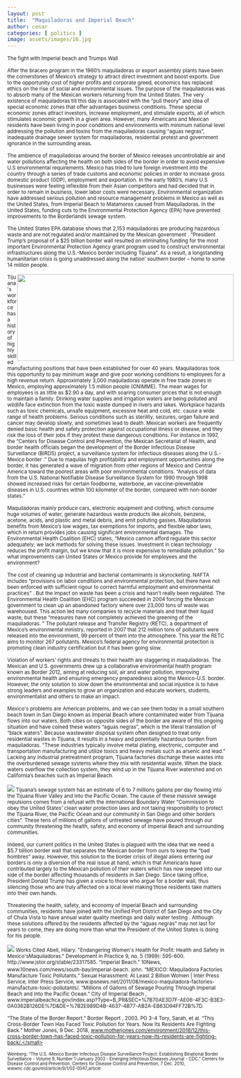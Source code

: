 ```yaml
---
layout: post
title:  "Maquiladoras and Imperial Beach"
author: cesar
categories: [ politics ]
image: assets/images/16.jpg
---
```

<small> The fight with Imperial beach and Trumps Wall</small>

<small>   After the bracero program in the 1960’s maquiladoras or export assembly plants have been the cornerstones of Mexico’s strategy to attract direct investment and boost exports. Due to the opportunity cost of higher profits and corporate greed, economics has replaced ethics on the rise of social and environmental issues. The purpose of the maquiladoras was to absorb many of the Mexican workers returning from the United States. The very existence of maquiladoras till this day is associated with the “pull theory”  and idea of special economic zones that offer advantages business conditions. These special economic zones attract investors, increase employment, and stimulate exports, all of which stimulates economic growth in a given area. However, many Americans and Mexican residents have been living in poor conditions and environments with minimum national level addressing the pollution and toxins from the maquiladoras causing “aguas negras”, inadequate drainage sewer system for maquiladoras, residential protest and government ignorance in the surrounding areas. </small>

<small>
 The ambience of maquiladoras around the border of Mexico releases uncontrollable air and water pollutions affecting the health on both sides of the border in order to avoid expensive U.S environmental requirements.  Mexico has tried to lure foreign investment into the country through a series of trade customs and economic policies in order to increase gross domestic product (GDP), employment and exportation.  In the early 1980’s, many U.S businesses were feeling inflexible from their Asian competitors and had decided that in order to remain in business, lower labor costs were necessary. </small>

<small>
Environmental organization have addressed serious pollution and resource management problems in Mexico as well as the United States, from Imperial Beach to Matamoros caused from Maquiladoras. In the United States, funding cuts to the Environmental Protection Agency (EPA) have prevented improvements to the Borderlands sewage system. </small>


<small> The United States EPA database shows that 2,153 maquiladoras are producing hazardous waste and are not regulated and/or maintained by the Mexican government . “President Trump’s proposal of a $25 billion border wall resulted on eliminating funding for the most important Environmental Protection Agency grant program used to construct environmental infrastructures along the U.S.-Mexico border including Tijuana”.  As a result, a longstanding humanitarian crisis is going unaddressed along the nation’ southern border – home to some 14 million people.  </small>

<img src="https://hsanche.wordpress.ncsu.edu/files/2015/11/cropped-cropped-foto-de-polucion11.jpg" style="width:500px;height:200px;margin-right:-19px;float: right;">

<small> Tijuana's workforce has a history of highly skilled manufacturing positions that have been established for over 40 years. Maquiladoras took this opportunity to pay minimum wage and give poor working conditions to employees for a high revenue return. Approximately 3,000 maquiladoras operate in free trade zones in Mexico, employing approximately 1.5 million people (CNIMME). The mean wages for employees is as little as $2.90 a day, and with soaring consumer prices that is not enough to maintain a family. Drinking water supplies and irrigation waters are being polluted and wildlife face extinction from the toxic waste dumped in rivers and lakes. Workplace hazards such as toxic chemicals, unsafe equipment, excessive heat and cold, etc. cause a wide range of health problems. Serious conditions such as sterility, seizures, organ failure and cancer may develop slowly, and sometimes lead to death. Mexican workers are frequently denied basic health and safety protection against occupational illness or disease, and they risk the loss of their jobs if they protest these dangerous conditions. For instance in 1997, the “Centers for Disease Control and Prevention, the Mexican Secretariat of Health, and border health officials began the development of the Border Infectious Disease Surveillance (BIRDS) project, a surveillance system for infectious diseases along the U.S.-Mexico border .” Due to maquilas high profitability and employment opportunities along the border, it  has generated a wave of migration from other regions of Mexico and Central America toward the poorest areas with poor environmental conditions. “Analysis of data from the U.S. National Notifiable Disease Surveillance System for 1990 through 1998 showed increased risks for certain foodborne, waterbone, an vaccine-preventable diseases in U.S. countries within 100 kilometer of the border, compared with non-border states.”  
</small>

<small> Maquiladoras mainly produce cars, electronic equipment and clothing, which consume huge volumes of water, generate hazardous waste products like alcohols, benzene, acetone, acids, and plastic and metal debris, and emit polluting gasses.  Maquiladoras benefits from Mexico’s low wages, tax exemptions for imports, and flexible labor laws, which in return provides jobs causing significant environmental damages. The Environmental Health Coalition (EHC) states, “Mexico cannon afford regulate this sector adequately; we lack methods for solving these issues. Investment in clean technology reduces the profit margin, but we know that it is more expensive to remediate pollution.” So what improvements can United States or Mexico provide for employees and the environment?</small>

<small> The cost of cleaning up industrial and bacterial contaminants is skyrocketing. NAFTA includes “provisions on labor conditions and environmental protection, but there have not been enforced with sufficient rigour to correct harmful employment and environmental practices”  .  But the impact on waste has been a crisis and hasn’t really been regulated. The Environmental Health Coalition (EHC) program succeeded in 2004 forcing the Mexican government to clean up an abandoned factory where over 23,000 tons of waste was warehoused. This action led many companies to recycle materials and treat their liquid waste, but these “measures have not completely achieved the greening of the maquiladoras. ” The pollutant release and Transfer Registry (RETC), a department of Mexico’s environmental ministry, reported in 2007 that 212 million tons of pollutants were released into the environment, 99 percent of them into the atmosphere. This year the RETC aims to monitor 267 pollutants. Mexico’s federal agency for environmental protection is promoting clean industry certification but it has been going slow. </small>

<small>  Violation of workers’ rights and threats to their health are staggering in maquiladoras. The Mexican and U.S. governments drew up a collaborative environmental health program known as Border 2012, aiming at reducing soil, air and water pollution, improving environmental health and ensuring emergency preparedness along the Mexico-U.S. border. However, the only solution to slow down the environmental and social injustice is to have strong leaders and examples to grow an organization and educate workers, students, environmentalist and others to make an impact.</small>


<small> Mexico's problems are American problems, and we can see them today in a small southern beach town in San Diego known as Imperial Beach where contaminated water from Tijuana flows into our waters. Both cities on opposite sides of the border are aware of this ongoing situation and have coined these waters “aguas negras”, which is the literal translation of “black waters”.  Because wastewater disposal system often designed to treat only residential wastes in Tijuana, it results in a heavy and potentially hazardous burden from maquiladoras. “These industries typically involve metal plating, electronic, computer and transportation manufacturing and utilize toxics and heavy metals such as arsenic and lead.”  Lacking any industrial pretreatment program, Tijuana factories discharge these wastes into the overburdened sewage systems where they mix with residential waste. When the black waters overflow the collection system, they wind up in the Tijuana River watershed and on California’s beaches such as Imperial Beach. </small> 

 <img src="https://www.latimes.com/resizer/IHKbsmzzT4m4vQwLJn9QB3mTLy8=/1400x0/arc-anglerfish-arc2-prod-tronc.s3.amazonaws.com/public/EW7TTDR4TBEVFPTLM6MZEPDRGU.jpg">

<small> 
Tijuana’s sewage system has an estimate of 6 to 7 millions gallons per day flowing into the Tijuana River Valley and into the Pacific Ocean. The cause of these massive sewage repulsions comes from a refusal with the international Boundary Water “Commission to obey the United States’ clean water protection laws and not taking responsibility to protect the Tijuana River, the Pacific Ocean and our community in San Diego and other borders cities”.  These tens of millions of gallons of untreated sewage have poured through our community threatening the health, safety, and economy of Imperial Beach and surrounding communities. </small>

<small> Indeed, our current politics in the United States is plagued with the idea that we need a $5.7 billion border wall that separates the Mexican border from ours to keep the “bad hombres” away. However, this solution to the border crisis of illegal aliens entering our borders is only a diversion of the real issue at hand, which is that Americans have contributed largely to the Mexican pollution of their waters which has now seeped into our side of the border affecting thousands of residents in San Diego. Since taking office, President Donald Trump has given a voice to those who argue for a border wall, thus silencing those who are truly affected on a local level making those residents take matters into their own hands. </small>

<small>Threatening the health, safety, and economy of Imperial Beach and surrounding communities, residents have joined with the Unified Port District of San Diego and the City of Chula Vista to have annual water quality meetings and daily water testing .  Although these solutions offered by the residents affected by the “aguas negras” may not last for years to come, they are doing more than what the President of the United States is doing for his people. </small>


 <img src="https://www.trbimg.com/img-57b9ab4a/turbine/sdut-border-fence-impact-on-wetland-mixed-2016may16">

<small>
Works Cited
Abell, Hilary. "Endangering Women's Health for Profit: Health and Safety in Mexico'sMaquiladoras." Development in Practice 9, no. 5 (1999): 595-600. http://www.jstor.org/stable/23317585.
“Imperial Beach.” 10News, www.10news.com/news/south-bay/imperial-beach.</small>

<small>
john. “MEXICO: Maquiladora Factories Manufacture Toxic Pollutants.” Sexual Harassment: At Least 2 Billion Women | Inter Press Service, Inter Press Service, www.ipsnews.net/2011/08/mexico-maquiladora-factories-manufacture-toxic-pollutants/.
“Millions of Gallons of Sewage Pouring Through Imperial Beach and Into the Pacific Ocean.” City of Imperial Beach , www.imperialbeachca.gov/index.asp?Type=B_PR&SEC=%7B70AE3D7F-AE06-4F3C-B3E3-0A0362B126DE%7D&DE=%7B2E989D4B-4637-4B77-AB2A-EB63D94FF72B%7D.</small>

<small>“The State of the Border Report.” Border Report , 2003. PG 3-4 Tory, Sarah, et al. “This Cross-Border Town Has Faced Toxic Pollution for Years. Now Its Residents Are Fighting Back.” Mother Jones, 9 Dec. 2018, www.motherjones.com/environment/2018/12/this-cross-border-town-has-faced-toxic-pollution-for-years-now-its-residents-are-fighting-back/.</small>

<small>Weinberg. “The U.S.-Mexico Border Infectious Disease Surveillance Project: Establishing Binational Border Surveillance - Volume 9, Number 1-January 2003 - Emerging Infectious Diseases Journal - CDC.” Centers for Disease Control and Prevention, Centers for Disease Control and Prevention, 7 Dec. 2010, wwwnc.cdc.gov/eid/article/9/1/02-0047_article
</small>
